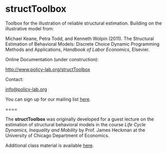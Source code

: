 structToolbox
============= 

Toolbox for the illustration of reliable structural estimation. Building on the illustrative model from:

Michael Keane, Petra Todd, and Kenneth Wolpin (2011). The Structural Estimation of Behavioral Models: Discrete Choice Dynamic Programming Methods and Applications, *Handbook of Labor Economics*, Elsevier. 

Online Documentation (under construction):

http://www.policy-lab.org/structToolbox

Contact:

info@policy-lab.org

You can sign up for our mailing list [here](http://eepurl.com/RStEH).

====

The **structToolbox** was originally developed for a guest lecture on the estimation of structural behavioral models in the course *Life Cycle Dynamics, Inequality and Mobility* by Prof. James Heckman at the University of Chicago Department of Economics. 

Additional class material is available [here](http://www.policy-lab.org/teaching/struct-toolbox).

